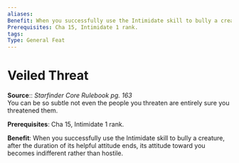 ```yaml
---
aliases: 
Benefit: When you successfully use the Intimidate skill to bully a creature, after the duration of its helpful attitude ends, its attitude toward you becomes indifferent rather than hostile.
Prerequisites: Cha 15, Intimidate 1 rank.
tags: 
Type: General Feat
---
```


# Veiled Threat

**Source**:: _Starfinder Core Rulebook pg. 163_  
You can be so subtle not even the people you threaten are entirely sure you threatened them.

**Prerequisites**: Cha 15, Intimidate 1 rank.

**Benefit**: When you successfully use the Intimidate skill to bully a creature, after the duration of its helpful attitude ends, its attitude toward you becomes indifferent rather than hostile.
